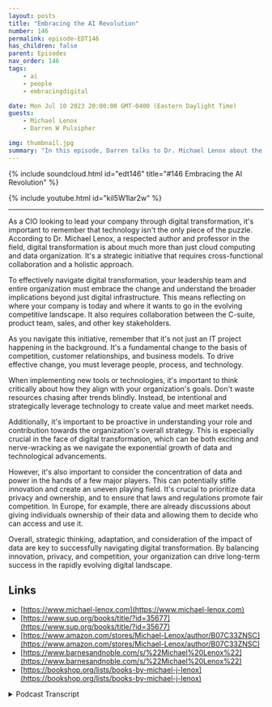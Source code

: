 ```yaml
---
layout: posts
title: "Embracing the AI Revolution"
number: 146
permalink: episode-EDT146
has_children: false
parent: Episodes
nav_order: 146
tags:
    - ai
    - people
    - embracingdigital

date: Mon Jul 10 2023 20:00:00 GMT-0400 (Eastern Daylight Time)
guests:
    - Michael Lenox
    - Darren W Pulsipher

img: thumbnail.jpg
summary: "In this episode, Darren talks to Dr. Michael Lenox about the emerging AI revolution and how to embracing it or get destroyed. Michael has just released a new book "Strategy in the Digital Age: Mastering Digital Transformation"."
---
```


{% include soundcloud.html id="edt146" title="#146 Embracing the AI Revolution" %}

{% include youtube.html id="kiI5W1lar2w" %}

---

As a CIO looking to lead your company through digital transformation, it's important to remember that technology isn't the only piece of the puzzle. According to Dr. Michael Lenox, a respected author and professor in the field, digital transformation is about much more than just cloud computing and data organization. It's a strategic initiative that requires cross-functional collaboration and a holistic approach.

To effectively navigate digital transformation, your leadership team and entire organization must embrace the change and understand the broader implications beyond just digital infrastructure. This means reflecting on where your company is today and where it wants to go in the evolving competitive landscape. It also requires collaboration between the C-suite, product team, sales, and other key stakeholders.

As you navigate this initiative, remember that it's not just an IT project happening in the background. It's a fundamental change to the basis of competition, customer relationships, and business models. To drive effective change, you must leverage people, process, and technology.

When implementing new tools or technologies, it's important to think critically about how they align with your organization's goals. Don't waste resources chasing after trends blindly. Instead, be intentional and strategically leverage technology to create value and meet market needs.

Additionally, it's important to be proactive in understanding your role and contribution towards the organization's overall strategy. This is especially crucial in the face of digital transformation, which can be both exciting and nerve-wracking as we navigate the exponential growth of data and technological advancements.

However, it's also important to consider the concentration of data and power in the hands of a few major players. This can potentially stifle innovation and create an uneven playing field. It's crucial to prioritize data privacy and ownership, and to ensure that laws and regulations promote fair competition. In Europe, for example, there are already discussions about giving individuals ownership of their data and allowing them to decide who can access and use it.

Overall, strategic thinking, adaptation, and consideration of the impact of data are key to successfully navigating digital transformation. By balancing innovation, privacy, and competition, your organization can drive long-term success in the rapidly evolving digital landscape.

## Links
* [https://www.michael-lenox.com](https://www.michael-lenox.com)
* [https://www.sup.org/books/title/?id=35677](https://www.sup.org/books/title/?id=35677)
* [https://www.amazon.com/stores/Michael-Lenox/author/B07C33ZNSC](https://www.amazon.com/stores/Michael-Lenox/author/B07C33ZNSC)
* [https://www.barnesandnoble.com/s/%22Michael%20Lenox%22](https://www.barnesandnoble.com/s/%22Michael%20Lenox%22)
* [https://bookshop.org/lists/books-by-michael-j-lenox](https://bookshop.org/lists/books-by-michael-j-lenox)


<details>
<summary> Podcast Transcript </summary>

<p></p>

</details>
